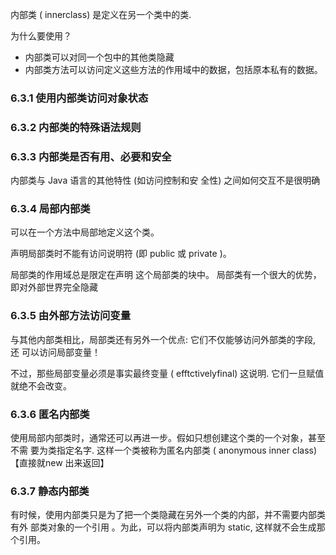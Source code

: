 内部类 ( innerclass) 是定义在另一个类中的类.

为什么要使用？
- 内部类可以对同一个包中的其他类隐藏
- 内部类方法可以访问定义这些方法的作用域中的数据，包括原本私有的数据。


### 6.3.1 使用内部类访问对象状态

### 6.3.2 内部类的特殊语法规则

### 6.3.3 内部类是否有用、必要和安全

内部类与 Java 语言的其他特性 (如访问控制和安 全性) 之间如何交互不是很明确


### 6.3.4 局部内部类

可以在一个方法中局部地定义这个类。

声明局部类时不能有访问说明符 (即 public 或 private )。

局部类的作用域总是限定在声明 这个局部类的块中。 局部类有一个很大的优势，即对外部世界完全隐藏


### 6.3.5 由外部方法访问变量



与其他内部类相比，局部类还有另外一个优点: 它们不仅能够访问外部类的字段, 还 可以访问局部变量！

不过，那些局部变量必须是事实最终变量 ( efftctivelyfinal)
这说明. 它们一旦赋值就绝不会改变。


### 6.3.6 匿名内部类

使用局部内部类时，通常还可以再进一步。假如只想创建这个类的一个对象，甚至不需 要为类指定名字. 这样一个类被称为匿名内部类 ( anonymous inner class) 【直接就new 出来返回】

### 6.3.7 静态内部类

有时候，使用内部类只是为了把一个类隐藏在另外一个类的内部，并不需要内部类有外 部类对象的一个引用 。为此，可以将内部类声明为 static, 这样就不会生成那个引用。


